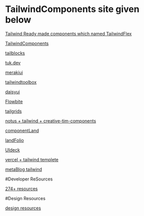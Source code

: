 # TailwindComponents site given below 

[Tailwind Ready made components which named TailwindFlex](https://tailwindflex.com)

[TailwindComponents](https://tailwindcomponents.com)

[tailblocks](https://tailblocks.cc)

[tuk.dev](https://tuk.dev/components)


[merakiui](https://merakiui.com/components)

[tailwindtoolbox](https://www.tailwindtoolbox.com/starter-components)

[daisyui](https://daisyui.com/components/)

[Flowbite](https://flowbite.com/docs/components)

[tailgrids](https://tailgrids.com/components)

[notus + tailwind + creative-tim-components](https://www.creative-tim.com )

[componentLand]( https://componentland.com/components)

[landFolio]( https://www.landingfolio.com)

[UIdeck]( https://uideck.com/templates)

[vercel + tailwind templete](https://vercel.com/templates/tailwind)

[metaBlog tailwind]( https://jstemplate.net/components/core-components)



#Developer ReSources

[274+ resources]( https://the-webdesigner.co/web-design-development-resources/#t-1598644068945)


#Design Resources

[design resources](https://muz.li/about/)








